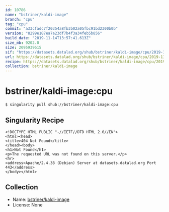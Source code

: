 ```yaml
---
id: 10786
name: "bstriner/kaldi-image"
branch: "cpu"
tag: "cpu"
commit: "a33cfadc7f20354a8fb3b02a05fbc91bd2300b0b"
version: "8299e187ea7a23df7b4f3a34feb5b856"
build_date: "2019-11-14T13:57:41.613Z"
size_mb: 9202.0
size: 2095939615
sif: "https://datasets.datalad.org/shub/bstriner/kaldi-image/cpu/2019-11-14-a33cfadc-8299e187/8299e187ea7a23df7b4f3a34feb5b856.sif"
url: https://datasets.datalad.org/shub/bstriner/kaldi-image/cpu/2019-11-14-a33cfadc-8299e187/
recipe: https://datasets.datalad.org/shub/bstriner/kaldi-image/cpu/2019-11-14-a33cfadc-8299e187/Singularity
collection: bstriner/kaldi-image
---
```


# bstriner/kaldi-image:cpu

```bash
$ singularity pull shub://bstriner/kaldi-image:cpu
```

## Singularity Recipe

```singularity
<!DOCTYPE HTML PUBLIC "-//IETF//DTD HTML 2.0//EN">
<html><head>
<title>404 Not Found</title>
</head><body>
<h1>Not Found</h1>
<p>The requested URL was not found on this server.</p>
<hr>
<address>Apache/2.4.38 (Debian) Server at datasets.datalad.org Port 443</address>
</body></html>
```

## Collection

 - Name: [bstriner/kaldi-image](https://github.com/bstriner/kaldi-image)
 - License: None

